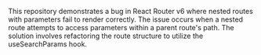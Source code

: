 This repository demonstrates a bug in React Router v6 where nested routes with parameters fail to render correctly. The issue occurs when a nested route attempts to access parameters within a parent route's path.  The solution involves refactoring the route structure to utilize the useSearchParams hook.